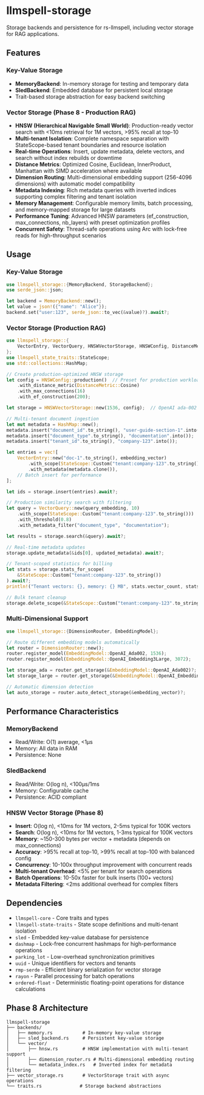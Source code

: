 # llmspell-storage

Storage backends and persistence for rs-llmspell, including vector storage for RAG applications.

## Features

### Key-Value Storage
- **MemoryBackend**: In-memory storage for testing and temporary data
- **SledBackend**: Embedded database for persistent local storage
- Trait-based storage abstraction for easy backend switching

### Vector Storage (Phase 8 - Production RAG)
- **HNSW (Hierarchical Navigable Small World)**: Production-ready vector search with <10ms retrieval for 1M vectors, >95% recall at top-10
- **Multi-tenant Isolation**: Complete namespace separation with StateScope-based tenant boundaries and resource isolation
- **Real-time Operations**: Insert, update metadata, delete vectors, and search without index rebuilds or downtime
- **Distance Metrics**: Optimized Cosine, Euclidean, InnerProduct, Manhattan with SIMD acceleration where available
- **Dimension Routing**: Multi-dimensional embedding support (256-4096 dimensions) with automatic model compatibility
- **Metadata Indexing**: Rich metadata queries with inverted indices supporting complex filtering and tenant isolation
- **Memory Management**: Configurable memory limits, batch processing, and memory-mapped storage for large datasets
- **Performance Tuning**: Advanced HNSW parameters (ef_construction, max_connections, nb_layers) with preset optimization profiles
- **Concurrent Safety**: Thread-safe operations using Arc<DashMap> with lock-free reads for high-throughput scenarios

## Usage

### Key-Value Storage
```rust
use llmspell_storage::{MemoryBackend, StorageBackend};
use serde_json::json;

let backend = MemoryBackend::new();
let value = json!({"name": "Alice"});
backend.set("user:123", serde_json::to_vec(&value)?).await?;
```

### Vector Storage (Production RAG)
```rust
use llmspell_storage::{
    VectorEntry, VectorQuery, HNSWVectorStorage, HNSWConfig, DistanceMetric
};
use llmspell_state_traits::StateScope;
use std::collections::HashMap;

// Create production-optimized HNSW storage
let config = HNSWConfig::production()  // Preset for production workloads
    .with_distance_metric(DistanceMetric::Cosine)
    .with_max_connections(16)
    .with_ef_construction(200);

let storage = HNSWVectorStorage::new(1536, config);  // OpenAI ada-002 dimensions

// Multi-tenant document ingestion
let mut metadata = HashMap::new();
metadata.insert("document_id".to_string(), "user-guide-section-1".into());
metadata.insert("document_type".to_string(), "documentation".into());
metadata.insert("tenant_id".to_string(), "company-123".into());

let entries = vec![
    VectorEntry::new("doc-1".to_string(), embedding_vector)
        .with_scope(StateScope::Custom("tenant:company-123".to_string()))
        .with_metadata(metadata.clone()),
    // Batch insert for performance
];

let ids = storage.insert(entries).await?;

// Production similarity search with filtering
let query = VectorQuery::new(query_embedding, 10)
    .with_scope(StateScope::Custom("tenant:company-123".to_string()))
    .with_threshold(0.8)
    .with_metadata_filter("document_type", "documentation");

let results = storage.search(&query).await?;

// Real-time metadata updates
storage.update_metadata(&ids[0], updated_metadata).await?;

// Tenant-scoped statistics for billing
let stats = storage.stats_for_scope(
    &StateScope::Custom("tenant:company-123".to_string())
).await?;
println!("Tenant vectors: {}, memory: {} MB", stats.vector_count, stats.memory_mb);

// Bulk tenant cleanup
storage.delete_scope(&StateScope::Custom("tenant:company-123".to_string())).await?;
```

### Multi-Dimensional Support
```rust
use llmspell_storage::{DimensionRouter, EmbeddingModel};

// Route different embedding models automatically
let router = DimensionRouter::new();
router.register_model(EmbeddingModel::OpenAI_Ada002, 1536);
router.register_model(EmbeddingModel::OpenAI_Embedding3Large, 3072);

let storage_ada = router.get_storage(&EmbeddingModel::OpenAI_Ada002)?;
let storage_large = router.get_storage(&EmbeddingModel::OpenAI_Embedding3Large)?;

// Automatic dimension detection
let auto_storage = router.auto_detect_storage(&embedding_vector)?;
```

## Performance Characteristics

### MemoryBackend
- Read/Write: O(1) average, <1μs
- Memory: All data in RAM
- Persistence: None

### SledBackend  
- Read/Write: O(log n), <100μs/1ms
- Memory: Configurable cache
- Persistence: ACID compliant

### HNSW Vector Storage (Phase 8)
- **Insert**: O(log n), <10ms for 1M vectors, 2-5ms typical for 100K vectors
- **Search**: O(log n), <10ms for 1M vectors, 1-3ms typical for 100K vectors
- **Memory**: ~150-300 bytes per vector + metadata (depends on max_connections)
- **Accuracy**: >95% recall at top-10, >99% recall at top-100 with balanced config
- **Concurrency**: 10-100x throughput improvement with concurrent reads
- **Multi-tenant Overhead**: <5% per tenant for search operations
- **Batch Operations**: 10-50x faster for bulk inserts (100+ vectors)
- **Metadata Filtering**: <2ms additional overhead for complex filters

## Dependencies
- `llmspell-core` - Core traits and types
- `llmspell-state-traits` - State scope definitions and multi-tenant isolation
- `sled` - Embedded key-value database for persistence
- `dashmap` - Lock-free concurrent hashmaps for high-performance operations
- `parking_lot` - Low-overhead synchronization primitives
- `uuid` - Unique identifiers for vectors and tenants
- `rmp-serde` - Efficient binary serialization for vector storage
- `rayon` - Parallel processing for batch operations
- `ordered-float` - Deterministic floating-point operations for distance calculations

## Phase 8 Architecture
```
llmspell-storage
├── backends/
│   ├── memory.rs           # In-memory key-value storage
│   ├── sled_backend.rs     # Persistent key-value storage
│   └── vector/
│       ├── hnsw.rs         # HNSW implementation with multi-tenant support
│       ├── dimension_router.rs # Multi-dimensional embedding routing
│       └── metadata_index.rs   # Inverted index for metadata filtering
├── vector_storage.rs       # VectorStorage trait with async operations
└── traits.rs              # Storage backend abstractions
```
